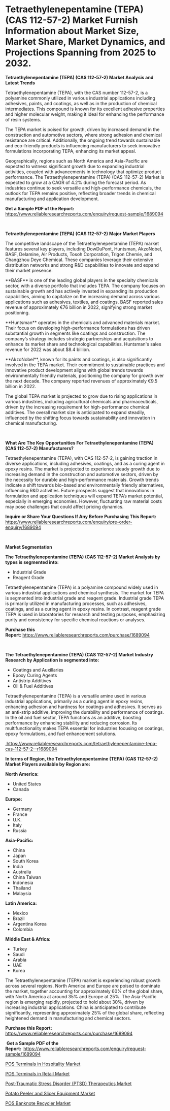 <p><h1>Tetraethylenepentamine (TEPA) (CAS 112-57-2) Market Furnish Information about Market Size, Market Share, Market Dynamics, and Projections Spanning from 2025 to 2032.</h1></p><p><strong>Tetraethylenepentamine (TEPA) (CAS 112-57-2) Market Analysis and Latest Trends</strong></p>
<p><p>Tetraethylenepentamine (TEPA), with the CAS number 112-57-2, is a polyamine commonly utilized in various industrial applications including adhesives, paints, and coatings, as well as in the production of chemical intermediates. This compound is known for its excellent adhesive properties and higher molecular weight, making it ideal for enhancing the performance of resin systems.</p><p>The TEPA market is poised for growth, driven by increased demand in the construction and automotive sectors, where strong adhesion and chemical resistance are critical. Additionally, the ongoing trend towards sustainable and eco-friendly products is influencing manufacturers to seek innovative formulations incorporating TEPA, enhancing its market appeal. </p><p>Geographically, regions such as North America and Asia-Pacific are expected to witness significant growth due to expanding industrial activities, coupled with advancements in technology that optimize product performance. The Tetraethylenepentamine (TEPA) (CAS 112-57-2) Market is expected to grow at a CAGR of 4.2% during the forecast period. As industries continue to seek versatile and high-performance chemicals, the outlook for TEPA remains positive, reflecting broader trends in chemical manufacturing and application development.</p></p>
<p><strong>Get a Sample PDF of the Report:&nbsp;</strong> <a href="https://www.reliableresearchreports.com/enquiry/request-sample/1689094?utm_campaign=1512&utm_medium=2&utm_source=Github&utm_content=ia&utm_term=06012025&utm_id=tetraethylenepentamine-tepa-cas-112-57-2">https://www.reliableresearchreports.com/enquiry/request-sample/1689094</a></p>
<p>&nbsp;</p>
<p><strong>Tetraethylenepentamine (TEPA) (CAS 112-57-2) Major Market Players</strong></p>
<p><p>The competitive landscape of the Tetraethylenepentamine (TEPA) market features several key players, including DowDuPont, Huntsman, AkzoNobel, BASF, Delamine, Air Products, Tosoh Corporation, Trigon Chemie, and Changzhou Deye Chemical. These companies leverage their extensive distribution networks and strong R&D capabilities to innovate and expand their market presence.</p><p>**BASF** is one of the leading global players in the specialty chemicals sector, with a diverse portfolio that includes TEPA. The company focuses on sustainable growth and has actively invested in expanding its production capabilities, aiming to capitalize on the increasing demand across various applications such as adhesives, textiles, and coatings. BASF reported sales revenue of approximately €76 billion in 2022, signifying strong market positioning.</p><p>**Huntsman** operates in the chemicals and advanced materials market. Their focus on developing high-performance formulations has driven substantial growth in segments like coatings and construction. The company’s strategy includes strategic partnerships and acquisitions to enhance its market share and technological capabilities. Huntsman's sales revenue for 2022 was about $8.4 billion.</p><p>**AkzoNobel**, known for its paints and coatings, is also significantly involved in the TEPA market. Their commitment to sustainable practices and innovative product development aligns with global trends towards environmentally friendly materials, positioning the company for growth over the next decade. The company reported revenues of approximately €9.5 billion in 2022.</p><p>The global TEPA market is projected to grow due to rising applications in various industries, including agricultural chemicals and pharmaceuticals, driven by the increasing requirement for high-performance chemical additives. The overall market size is anticipated to expand steadily, influenced by the shifting focus towards sustainability and innovation in chemical manufacturing.</p></p>
<p>&nbsp;</p>
<p><strong>What Are The Key Opportunities For Tetraethylenepentamine (TEPA) (CAS 112-57-2) Manufacturers?</strong></p>
<p><p>Tetraethylenepentamine (TEPA), with CAS 112-57-2, is gaining traction in diverse applications, including adhesives, coatings, and as a curing agent in epoxy resins. The market is projected to experience steady growth due to increasing demand in the construction and automotive sectors, driven by the necessity for durable and high-performance materials. Growth trends indicate a shift towards bio-based and environmentally friendly alternatives, influencing R&D activities. Future prospects suggest that innovations in formulation and application techniques will expand TEPA’s market potential, especially in emerging economies. However, fluctuating raw material costs may pose challenges that could affect pricing dynamics.</p></p>
<p><strong>Inquire or Share Your Questions If Any Before Purchasing This Report:</strong> <a href="https://www.reliableresearchreports.com/enquiry/pre-order-enquiry/1689094?utm_campaign=1512&utm_medium=2&utm_source=Github&utm_content=ia&utm_term=06012025&utm_id=tetraethylenepentamine-tepa-cas-112-57-2">https://www.reliableresearchreports.com/enquiry/pre-order-enquiry/1689094</a></p>
<p>&nbsp;</p>
<p><strong>Market Segmentation</strong></p>
<p><strong>The Tetraethylenepentamine (TEPA) (CAS 112-57-2) Market Analysis by types is segmented into:</strong></p>
<p><ul><li>Industrial Grade</li><li>Reagent Grade</li></ul></p>
<p><p>Tetraethylenepentamine (TEPA) is a polyamine compound widely used in various industrial applications and chemical synthesis. The market for TEPA is segmented into industrial grade and reagent grade. Industrial grade TEPA is primarily utilized in manufacturing processes, such as adhesives, coatings, and as a curing agent in epoxy resins. In contrast, reagent grade TEPA is used in laboratories for research and testing purposes, emphasizing purity and consistency for specific chemical reactions or analyses.</p></p>
<p><strong>Purchase this Report:&nbsp;</strong><a href="https://www.reliableresearchreports.com/purchase/1689094?utm_campaign=1512&utm_medium=2&utm_source=Github&utm_content=ia&utm_term=06012025&utm_id=tetraethylenepentamine-tepa-cas-112-57-2">https://www.reliableresearchreports.com/purchase/1689094</a></p>
<p>&nbsp;</p>
<p><strong>The Tetraethylenepentamine (TEPA) (CAS 112-57-2) Market Industry Research by Application is segmented into:</strong></p>
<p><ul><li>Coatings and Auxillaries</li><li>Epoxy Curing Agents</li><li>Antistrip Additives</li><li>Oil & Fuel Additives</li></ul></p>
<p><p>Tetraethylenepentamine (TEPA) is a versatile amine used in various industrial applications, primarily as a curing agent in epoxy resins, enhancing adhesion and hardness for coatings and adhesives. It serves as an anti-strip additive, improving the durability and performance of coatings. In the oil and fuel sector, TEPA functions as an additive, boosting performance by enhancing stability and reducing corrosion. Its multifunctionality makes TEPA essential for industries focusing on coatings, epoxy formulations, and fuel enhancement solutions.</p></p>
<p><a href="https://www.reliableresearchreports.com/tetraethylenepentamine-tepa-cas-112-57-2--r1689094?utm_campaign=1512&utm_medium=2&utm_source=Github&utm_content=ia&utm_term=06012025&utm_id=tetraethylenepentamine-tepa-cas-112-57-2">&nbsp;https://www.reliableresearchreports.com/tetraethylenepentamine-tepa-cas-112-57-2--r1689094</a></p>
<p><strong>In terms of Region, the Tetraethylenepentamine (TEPA) (CAS 112-57-2) Market Players available by Region are:</strong></p>
<p>
    <p> <strong> North America: </strong>
        <ul>
            <li>United States</li>
            <li>Canada</li>
        </ul>
        </p> 
    <p> <strong> Europe: </strong>
        <ul>
            <li>Germany</li>
            <li>France</li>
            <li>U.K.</li>
            <li>Italy</li>
            <li>Russia</li>
        </ul>
        </p> 
    <p> <strong> Asia-Pacific: </strong>
        <ul>
            <li>China</li>
            <li>Japan</li>
            <li>South Korea</li>
            <li>India</li>
            <li>Australia</li>
            <li>China Taiwan</li>
            <li>Indonesia</li>
            <li>Thailand</li>
            <li>Malaysia</li>
        </ul>
        </p> 
    <p> <strong> Latin America: </strong>
        <ul>
            <li>Mexico</li>
            <li>Brazil</li>
            <li>Argentina Korea</li>
            <li>Colombia</li>
        </ul>
        </p> 
    <p> <strong> Middle East & Africa: </strong>
        <ul>
            <li>Turkey</li>
            <li>Saudi</li>
            <li>Arabia</li>
            <li>UAE</li>
            <li>Korea</li>
        </ul>
    </p>
    </p>
<p><p>The Tetraethylenepentamine (TEPA) market is experiencing robust growth across several regions. North America and Europe are poised to dominate the market, together accounting for approximately 60% of the global share, with North America at around 35% and Europe at 25%. The Asia-Pacific region is emerging rapidly, projected to hold about 30%, driven by increasing industrial applications. China is anticipated to contribute significantly, representing approximately 25% of the global share, reflecting heightened demand in manufacturing and chemical sectors.</p></p>
<p><strong>Purchase this Report: </strong><a href="https://www.reliableresearchreports.com/purchase/1689094?utm_campaign=1512&utm_medium=2&utm_source=Github&utm_content=ia&utm_term=06012025&utm_id=tetraethylenepentamine-tepa-cas-112-57-2">https://www.reliableresearchreports.com/purchase/1689094</a></p>
<p>&nbsp;<strong>Get a Sample PDF of the Report:&nbsp;&nbsp;</strong><a href="https://www.reliableresearchreports.com/enquiry/request-sample/1689094?utm_campaign=1512&utm_medium=2&utm_source=Github&utm_content=ia&utm_term=06012025&utm_id=tetraethylenepentamine-tepa-cas-112-57-2">https://www.reliableresearchreports.com/enquiry/request-sample/1689094</a></p>
<p><strong></strong></p>
<p><p><a href="https://www.linkedin.com/pulse/year-on-year-growth-pos-terminals-hospitality-market-101-6fhmc?utm_campaign=1512&utm_medium=2&utm_source=Github&utm_content=ia&utm_term=06012025&utm_id=tetraethylenepentamine-tepa-cas-112-57-2">POS Terminals in Hospitality Market</a></p><p><a href="https://www.linkedin.com/pulse/decoding-pos-terminals-retail-market-signals-growth-algorithms-ln5ac?utm_campaign=1512&utm_medium=2&utm_source=Github&utm_content=ia&utm_term=06012025&utm_id=tetraethylenepentamine-tepa-cas-112-57-2">POS Terminals in Retail Market</a></p><p><a href="https://www.linkedin.com/pulse/global-post-traumatic-stress-disorder-ptsd-therapeutics-markets-8q0xc?utm_campaign=1512&utm_medium=2&utm_source=Github&utm_content=ia&utm_term=06012025&utm_id=tetraethylenepentamine-tepa-cas-112-57-2">Post-Traumatic Stress Disorder (PTSD) Therapeutics Market</a></p><p><a href="https://www.linkedin.com/pulse/potato-peeler-slicer-equipment-market-findings-indicatinga-1hazc?utm_campaign=1512&utm_medium=2&utm_source=Github&utm_content=ia&utm_term=06012025&utm_id=tetraethylenepentamine-tepa-cas-112-57-2">Potato Peeler and Slicer Equipment Market</a></p><p><a href="https://www.linkedin.com/pulse/impact-latest-trends-pos-banknote-recycler-market-growth-forecasted-cnkbf?utm_campaign=1512&utm_medium=2&utm_source=Github&utm_content=ia&utm_term=06012025&utm_id=tetraethylenepentamine-tepa-cas-112-57-2">POS Banknote Recycler Market</a></p></p>